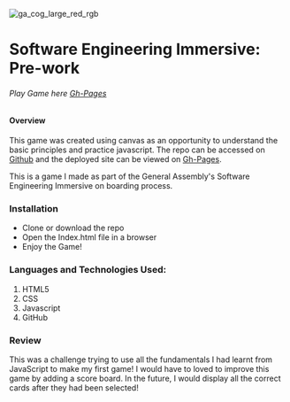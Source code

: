 ![ga_cog_large_red_rgb](https://cloud.githubusercontent.com/assets/40461/8183776/469f976e-1432-11e5-8199-6ac91363302b.png)

# Software Engineering Immersive: Pre-work
###### Play Game here [Gh-Pages](https://iamshola.github.io/wdi-fundamentals-memorygame/)

#### Overview
This game was created using canvas as an opportunity to understand the basic principles and practice javascript. The repo can be accessed on [Github](https://github.com/Iamshola/wdi-fundamentals-memorygame) and the deployed site can be viewed on [Gh-Pages](https://iamshola.github.io/wdi-fundamentals-memorygame/).

This is a game I made as part of the General Assembly's Software Engineering Immersive on boarding process.

### Installation

* Clone or download the repo
* Open the Index.html file in a browser
* Enjoy the Game!

### Languages and Technologies Used:

1. HTML5
2. CSS
3. Javascript
4. GitHub

### Review
This was a challenge trying to use all the fundamentals I had learnt from JavaScript to make my first game! I would have to loved to improve this game by adding a score board. In the future, I would display all the correct cards after they had been selected!
